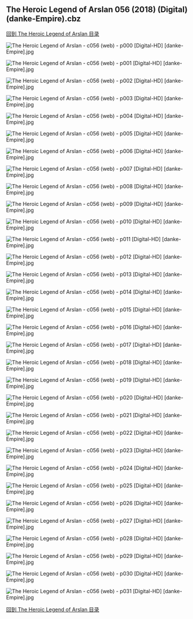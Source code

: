 ## The Heroic Legend of Arslan 056 (2018) (Digital) (danke-Empire).cbz


[回到 The Heroic Legend of Arslan 目录](https://github.com/alicewish/markdown/blob/master/series/Heroic-Legend-of-Arslan.md)


![The Heroic Legend of Arslan - c056 (web) - p000 [Digital-HD] [danke-Empire].jpg](https://wx1.sinaimg.cn/large/6a9fdecagy1foir5jdkdij21j82cwwx2.jpg)

![The Heroic Legend of Arslan - c056 (web) - p001 [Digital-HD] [danke-Empire].jpg](https://wx1.sinaimg.cn/large/6a9fdecagy1foir5po5rkj21kl2cwqv5.jpg)

![The Heroic Legend of Arslan - c056 (web) - p002 [Digital-HD] [danke-Empire].jpg](https://wx1.sinaimg.cn/large/6a9fdecagy1foir5w2s0bj21kl2cwkjl.jpg)

![The Heroic Legend of Arslan - c056 (web) - p003 [Digital-HD] [danke-Empire].jpg](https://wx1.sinaimg.cn/large/6a9fdecagy1foir62m9kwj21kl2cwb29.jpg)

![The Heroic Legend of Arslan - c056 (web) - p004 [Digital-HD] [danke-Empire].jpg](https://wx1.sinaimg.cn/large/6a9fdecagy1foir69qirkj21kl2cwkjl.jpg)

![The Heroic Legend of Arslan - c056 (web) - p005 [Digital-HD] [danke-Empire].jpg](https://wx1.sinaimg.cn/large/6a9fdecagy1foir6gp32dj21kl2cwkh5.jpg)

![The Heroic Legend of Arslan - c056 (web) - p006 [Digital-HD] [danke-Empire].jpg](https://wx1.sinaimg.cn/large/6a9fdecagy1foir6o6nclj21kl2cwhdt.jpg)

![The Heroic Legend of Arslan - c056 (web) - p007 [Digital-HD] [danke-Empire].jpg](https://wx1.sinaimg.cn/large/6a9fdecagy1foir6up64nj21kl2cw7wh.jpg)

![The Heroic Legend of Arslan - c056 (web) - p008 [Digital-HD] [danke-Empire].jpg](https://wx1.sinaimg.cn/large/6a9fdecagy1foir789wylj21kl2cwb29.jpg)

![The Heroic Legend of Arslan - c056 (web) - p009 [Digital-HD] [danke-Empire].jpg](https://wx1.sinaimg.cn/large/6a9fdecagy1foirzt8dvtj21kl2cw4qp.jpg)

![The Heroic Legend of Arslan - c056 (web) - p010 [Digital-HD] [danke-Empire].jpg](https://wx1.sinaimg.cn/large/6a9fdecagy1foixep48vjj21kl2cw7wh.jpg)

![The Heroic Legend of Arslan - c056 (web) - p011 [Digital-HD] [danke-Empire].jpg](https://wx1.sinaimg.cn/large/6a9fdecagy1fois11dohwj21kl2cw7wh.jpg)

![The Heroic Legend of Arslan - c056 (web) - p012 [Digital-HD] [danke-Empire].jpg](https://wx1.sinaimg.cn/large/6a9fdecagy1foixewxilhj21kl2cw4qp.jpg)

![The Heroic Legend of Arslan - c056 (web) - p013 [Digital-HD] [danke-Empire].jpg](https://wx1.sinaimg.cn/large/6a9fdecagy1fois1lsw34j21kl2cw4qp.jpg)

![The Heroic Legend of Arslan - c056 (web) - p014 [Digital-HD] [danke-Empire].jpg](https://wx1.sinaimg.cn/large/6a9fdecagy1foixfa4dfhj21kl2cwhd8.jpg)

![The Heroic Legend of Arslan - c056 (web) - p015 [Digital-HD] [danke-Empire].jpg](https://wx1.sinaimg.cn/large/6a9fdecagy1fois2bl6x6j21kl2cw4qp.jpg)

![The Heroic Legend of Arslan - c056 (web) - p016 [Digital-HD] [danke-Empire].jpg](https://wx1.sinaimg.cn/large/6a9fdecagy1fois2ljxp0j21kl2cw4qp.jpg)

![The Heroic Legend of Arslan - c056 (web) - p017 [Digital-HD] [danke-Empire].jpg](https://wx1.sinaimg.cn/large/6a9fdecagy1foixflht9hj21kl2cwtz7.jpg)

![The Heroic Legend of Arslan - c056 (web) - p018 [Digital-HD] [danke-Empire].jpg](https://wx1.sinaimg.cn/large/6a9fdecagy1foixfzry4ej21kl2cwe81.jpg)

![The Heroic Legend of Arslan - c056 (web) - p019 [Digital-HD] [danke-Empire].jpg](https://wx1.sinaimg.cn/large/6a9fdecagy1foixg86igyj21kl2cw1kx.jpg)

![The Heroic Legend of Arslan - c056 (web) - p020 [Digital-HD] [danke-Empire].jpg](https://wx1.sinaimg.cn/large/6a9fdecagy1foi78438mwj21kl2cw1kx.jpg)

![The Heroic Legend of Arslan - c056 (web) - p021 [Digital-HD] [danke-Empire].jpg](https://wx1.sinaimg.cn/large/6a9fdecagy1foi788qxfpj21kl2cwb29.jpg)

![The Heroic Legend of Arslan - c056 (web) - p022 [Digital-HD] [danke-Empire].jpg](https://wx1.sinaimg.cn/large/6a9fdecagy1foi78eeqcij21kl2cwhdt.jpg)

![The Heroic Legend of Arslan - c056 (web) - p023 [Digital-HD] [danke-Empire].jpg](https://wx1.sinaimg.cn/large/6a9fdecagy1foi78jm9u6j21kl2cwkjl.jpg)

![The Heroic Legend of Arslan - c056 (web) - p024 [Digital-HD] [danke-Empire].jpg](https://wx1.sinaimg.cn/large/6a9fdecagy1foi78oxk46j21kl2cwqv5.jpg)

![The Heroic Legend of Arslan - c056 (web) - p025 [Digital-HD] [danke-Empire].jpg](https://wx1.sinaimg.cn/large/6a9fdecagy1foi78vdu08j21kl2cwnpd.jpg)

![The Heroic Legend of Arslan - c056 (web) - p026 [Digital-HD] [danke-Empire].jpg](https://wx1.sinaimg.cn/large/6a9fdecagy1foi791vn38j21kl2cwkjl.jpg)

![The Heroic Legend of Arslan - c056 (web) - p027 [Digital-HD] [danke-Empire].jpg](https://wx1.sinaimg.cn/large/6a9fdecagy1foi79b4bzxj21kl2cw1ky.jpg)

![The Heroic Legend of Arslan - c056 (web) - p028 [Digital-HD] [danke-Empire].jpg](https://wx1.sinaimg.cn/large/6a9fdecagy1foi79glncej21kl2cwqv5.jpg)

![The Heroic Legend of Arslan - c056 (web) - p029 [Digital-HD] [danke-Empire].jpg](https://wx1.sinaimg.cn/large/6a9fdecagy1foi79l4hlwj21kl2cw4qp.jpg)

![The Heroic Legend of Arslan - c056 (web) - p030 [Digital-HD] [danke-Empire].jpg](https://wx1.sinaimg.cn/large/6a9fdecagy1foi79pqfhwj21kl2cwhdt.jpg)

![The Heroic Legend of Arslan - c056 (web) - p031 [Digital-HD] [danke-Empire].jpg](https://wx1.sinaimg.cn/large/6a9fdecagy1foi79ujjvsj21kl2cwb29.jpg)

[回到 The Heroic Legend of Arslan 目录](https://github.com/alicewish/markdown/blob/master/series/Heroic-Legend-of-Arslan.md)

